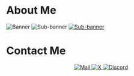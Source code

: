 # About Me
<a>
    <img alt="Banner" src="https://github.com/hayfidev/hayfii/blob/main/banner.png">
</a>
<a>
    <img alt="Sub-banner" src="https://github.com/hayfidev/hayfii/blob/main/subbanner.png">
</a>
<a href="https://dsc.gg/hayfi">
    <img alt="Sub-banner" src="https://github.com/hayfidev/hayfii/blob/main/discordserver.png">
</a>

# Contact Me
<div>
    <p align="center">
        <a href="mailto:hayfilol@pissmail.com">
            <img alt="Mail" src="https://github.com/hayfidev/hayfii/blob/main/mail.png">
        </a>
        <a href="https://twitter.com/hayfiexperience">
            <img alt="X" src="https://github.com/hayfidev/hayfii/blob/main/x.png">
        </a>
        <a href="https://discord.com/users/800285222385614848">
            <img alt="Discord" src="https://github.com/hayfidev/hayfii/blob/main/discord.png">
        </a>
    </p>
</div>
